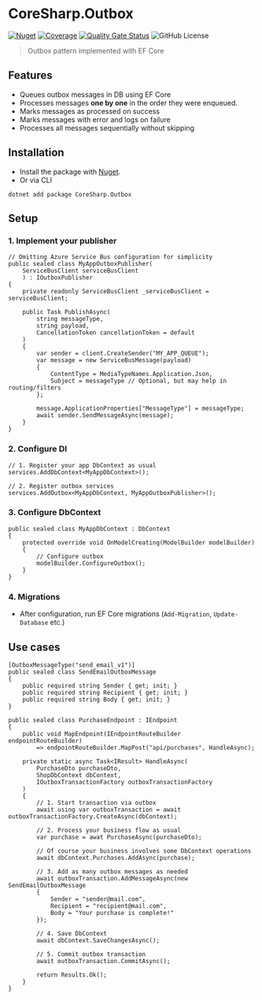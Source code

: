 # CoreSharp.Outbox

[![Nuget](https://img.shields.io/nuget/v/CoreSharp.Outbox)](https://www.nuget.org/packages/CoreSharp.Outbox/)
[![Coverage](https://sonarcloud.io/api/project_badges/measure?project=efthymios-ks_CoreSharp.Outbox&metric=coverage)](https://sonarcloud.io/summary/new_code?id=efthymios-ks_CoreSharp.Outbox)
[![Quality Gate Status](https://sonarcloud.io/api/project_badges/measure?project=efthymios-ks_CoreSharp.Outbox&metric=alert_status)](https://sonarcloud.io/summary/new_code?id=efthymios-ks_CoreSharp.Outbox)
![GitHub License](https://img.shields.io/github/license/efthymios-ks/CoreSharp.Outbox)

> Outbox pattern implemented with EF Core

## Features

- Queues outbox messages in DB using EF Core
- Processes messages **one by one** in the order they were enqueued.
- Marks messages as processed on success
- Marks messages with error and logs on failure
- Processes all messages sequentially without skipping

## Installation

- Install the package with [Nuget](https://www.nuget.org/packages/CoreSharp.Outbox/).
- Or via CLI

```
dotnet add package CoreSharp.Outbox
```

## Setup

### 1. Implement your publisher

```CSharp
// Omitting Azure Service Bus configuration for simplicity
public sealed class MyAppOutboxPublisher(
    ServiceBusClient serviceBusClient
    ) : IOutboxPublisher
{
    private readonly ServiceBusClient _serviceBusClient = serviceBusClient;

    public Task PublishAsync(
        string messageType,
        string payload,
        CancellationToken cancellationToken = default
    )
    {
        var sender = client.CreateSender("MY_APP_QUEUE");
        var message = new ServiceBusMessage(payload)
        {
            ContentType = MediaTypeNames.Application.Json,
            Subject = messageType // Optional, but may help in routing/filters
        };

        message.ApplicationProperties["MessageType"] = messageType;
        await sender.SendMessageAsync(message);
    }
}
```

### 2. Configure DI

```CSharp
// 1. Register your app DbContext as usual
services.AddDbContext<MyAppDbContext>();

// 2. Register outbox services
services.AddOutbox<MyAppDbContext, MyAppOutboxPublisher>();
```

### 3. Configure DbContext

```CSharp
public sealed class MyAppDbContext : DbContext
{
    protected override void OnModelCreating(ModelBuilder modelBuilder)
    {
        // Configure outbox
        modelBuilder.ConfigureOutbox();
    }
}
```

### 4. Migrations

- After configuration, run EF Core migrations (`Add-Migration`, `Update-Database` etc.)

## Use cases

```CSharps
[OutboxMessageType("send_email_v1")]
public sealed class SendEmailOutboxMessage
{
    public required string Sender { get; init; }
    public required string Recipient { get; init; }
    public required string Body { get; init; }
}
```

```CSharp
public sealed class PurchaseEndpoint : IEndpoint
{
    public void MapEndpoint(IEndpointRouteBuilder endpointRouteBuilder)
        => endpointRouteBuilder.MapPost("api/purchases", HandleAsync);

    private static async Task<IResult> HandleAsync(
        PurchaseDto purchaseDto,
        ShopDbContext dbContext,
        IOutboxTransactionFactory outboxTransactionFactory
    )
    {
        // 1. Start transaction via outbox
        await using var outboxTransaction = await outboxTransactionFactory.CreateAsync(dbContext);

        // 2. Process your business flow as usual
        var purchase = awat PurchaseAsync(purchaseDto);

        // Of course your business involves some DbContext operations
        await dbContext.Purchases.AddAsync(purchase);

        // 3. Add as many outbox messages as needed
        await outboxTransaction.AddMessageAsync(new SendEmailOutboxMessage
        {
            Sender = "sender@mail.com",
            Recipient = "recipient@mail.com",
            Body = "Your purchase is complete!"
        });

        // 4. Save DbContext
        await dbContext.SaveChangesAsync();

        // 5. Commit outbox transaction
        await outboxTransaction.CommitAsync();

        return Results.Ok();
    }
}
```
